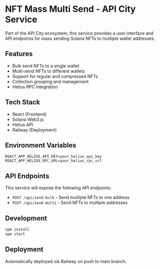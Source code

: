 # NFT Mass Multi Send - API City Service

Part of the API City ecosystem, this service provides a user interface and API endpoints for mass sending Solana NFTs to multiple wallet addresses.

## Features
- Bulk send NFTs to a single wallet
- Multi-send NFTs to different wallets
- Support for regular and compressed NFTs
- Collection grouping and management
- Helius RPC integration

## Tech Stack
- React (Frontend)
- Solana Web3.js
- Helius API
- Railway (Deployment)

## Environment Variables
```env
REACT_APP_HELIUS_API_KEY=your_helius_api_key
REACT_APP_HELIUS_RPC_URL=your_helius_rpc_url
```

## API Endpoints
This service will expose the following API endpoints:
- `POST /api/send-bulk` - Send multiple NFTs to one address
- `POST /api/send-multi` - Send NFTs to multiple addresses

## Development
```bash
npm install
npm start
```

## Deployment
Automatically deployed via Railway on push to main branch.
